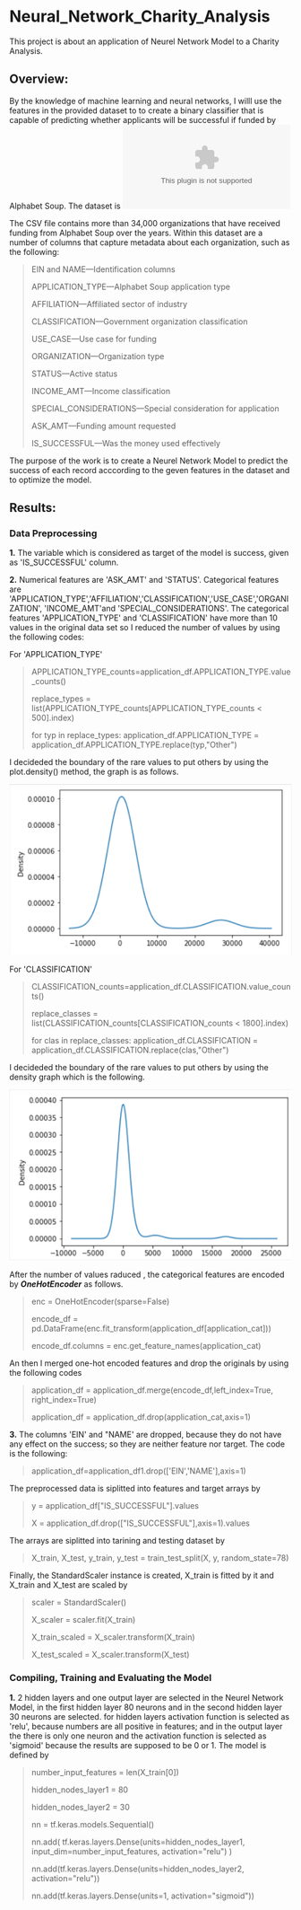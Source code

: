 # Neural_Network_Charity_Analysis

This project is about an application of Neurel Network Model to a Charity Analysis.

## Overview:

By the knowledge of machine learning and neural networks, I willl use the features in the provided dataset to to create a binary classifier that is capable of predicting whether applicants will be successful if funded by Alphabet Soup. The dataset is ![charity_data](resources/charity_data.csv)

The CSV file contains more than 34,000 organizations that have received funding from Alphabet Soup over the years. Within this dataset are a number of columns that capture metadata about each organization, such as the following:

> EIN and NAME—Identification columns
> 
> APPLICATION_TYPE—Alphabet Soup application type
> 
> AFFILIATION—Affiliated sector of industry
> 
> CLASSIFICATION—Government organization classification
> 
> USE_CASE—Use case for funding
> 
> ORGANIZATION—Organization type
> 
> STATUS—Active status
> 
> INCOME_AMT—Income classification
> 
> SPECIAL_CONSIDERATIONS—Special consideration for application
> 
> ASK_AMT—Funding amount requested
> 
> IS_SUCCESSFUL—Was the money used effectively
> 

The purpose of the work is to create a Neurel Network Model to predict the success of each record acccording to the geven features in the dataset and to optimize the model.

## Results:

### Data Preprocessing

**1.** The variable which is considered as target of the model is success, given as 'IS_SUCCESSFUL' column.

**2.** Numerical features are 'ASK_AMT' and 'STATUS'. Categorical features are 'APPLICATION_TYPE','AFFILIATION','CLASSIFICATION','USE_CASE','ORGANIZATION', 'INCOME_AMT'and 'SPECIAL_CONSIDERATIONS'.
The categorical features 'APPLICATION_TYPE' and 'CLASSIFICATION' have more than 10 values in the original data set so I reduced the number of values by using the following codes: 

For 'APPLICATION_TYPE'
>
>APPLICATION_TYPE_counts=application_df.APPLICATION_TYPE.value_counts()
>
> replace_types = list(APPLICATION_TYPE_counts[APPLICATION_TYPE_counts < 500].index)
>
> for typ in replace_types:
>   application_df.APPLICATION_TYPE = application_df.APPLICATION_TYPE.replace(typ,"Other")
>
I decideded the boundary of the rare values to put others by using the plot.density() method, the graph is as follows.

![](resources/density_application_type.jpg)

For 'CLASSIFICATION'
>
> CLASSIFICATION_counts=application_df.CLASSIFICATION.value_counts()
> 
> replace_classes = list(CLASSIFICATION_counts[CLASSIFICATION_counts < 1800].index)
>
> for clas in replace_classes:
>    application_df.CLASSIFICATION = application_df.CLASSIFICATION.replace(clas,"Other")
>
I decideded the boundary of the rare values to put others by using the density graph which is the following.

![](resources/density_classificarion.jpg)

After the number of values raduced , the categorical features are encoded by ***OneHotEncoder*** as follows.

> enc = OneHotEncoder(sparse=False)
>
> encode_df = pd.DataFrame(enc.fit_transform(application_df[application_cat]))
>
>encode_df.columns = enc.get_feature_names(application_cat)
>

An then I merged one-hot encoded features and drop the originals by using the following codes

> application_df = application_df.merge(encode_df,left_index=True, right_index=True)
>
> application_df = application_df.drop(application_cat,axis=1)
>
**3.** The columns 'EIN' and "NAME' are dropped, because they do not have any effect on the success; so they are neither feature nor target. The code is the following:

> application_df=application_df1.drop(['EIN','NAME'],axis=1)

The preprocessed data is siplitted into features and target arrays by

> y = application_df["IS_SUCCESSFUL"].values
> 
> X = application_df.drop(["IS_SUCCESSFUL"],axis=1).values

The arrays are  siplitted into tarining and testing dataset by

> X_train, X_test, y_train, y_test = train_test_split(X, y, random_state=78)

Finally, the StandardScaler instance is created, X_train is fitted by it and X_train and X_test are scaled by

>scaler = StandardScaler()
>
>X_scaler = scaler.fit(X_train)
>
>X_train_scaled = X_scaler.transform(X_train)
>
>X_test_scaled = X_scaler.transform(X_test)

### Compiling, Training and Evaluating the Model

**1.** 2 hidden layers and one output layer are selected in the Neurel Network Model, in the first hidden layer 80 neurons and in the second hidden layer 30 neurons are selected. for hidden layers activation function is selected as 'relu', because numbers are all positive in features; and in the output layer the there is only one neuron and the activation function is selected as 'sigmoid' because the results are supposed to be 0 or 1. The model is defined by

> number_input_features = len(X_train[0])
> 
> hidden_nodes_layer1 = 80
> 
> hidden_nodes_layer2 = 30
>
> nn = tf.keras.models.Sequential()
>
> nn.add(
    tf.keras.layers.Dense(units=hidden_nodes_layer1, input_dim=number_input_features, activation="relu")
)
>
> nn.add(tf.keras.layers.Dense(units=hidden_nodes_layer2, activation="relu"))
>
> nn.add(tf.keras.layers.Dense(units=1, activation="sigmoid"))

